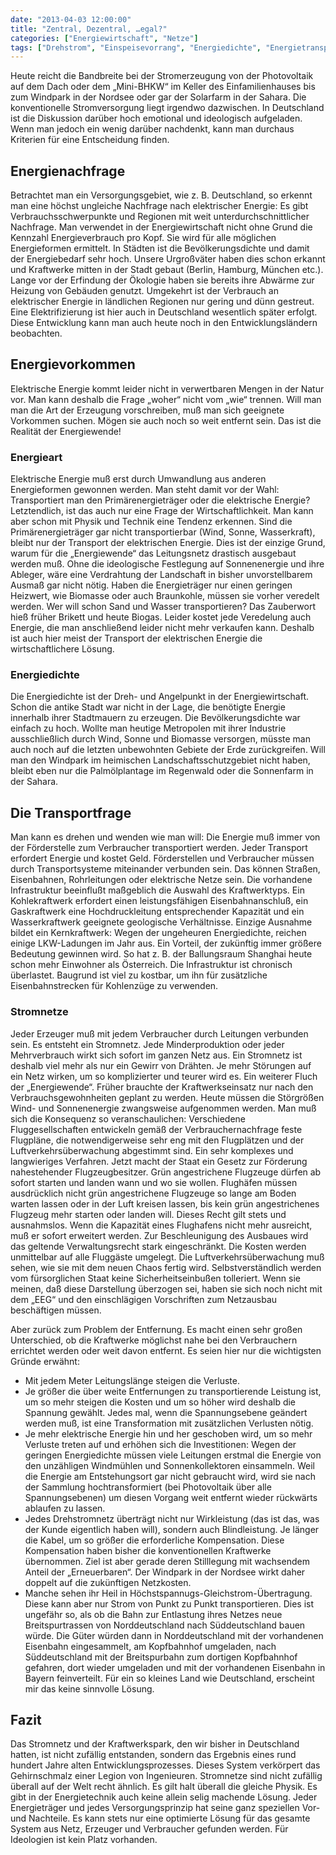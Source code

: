 ```yaml
---
date: "2013-04-03 12:00:00"
title: "Zentral, Dezentral, …egal?"
categories: ["Energiewirtschaft", "Netze"]
tags: ["Drehstrom", "Einspeisevorrang", "Energiedichte", "Energietransport", "Energiewende", "Gleichstrom", "Netzausbau", "Primaerenergie", "Stromversorgung", "Versorgungsgebiet"]
---
```


Heute reicht die Bandbreite bei der Stromerzeugung von der Photovoltaik auf dem Dach oder dem „Mini-BHKW“ im Keller des Einfamilienhauses bis zum Windpark in der Nordsee oder gar der Solarfarm in der Sahara. Die konventionelle Stromversorgung liegt irgendwo dazwischen. In Deutschland ist die Diskussion darüber hoch emotional und ideologisch aufgeladen. Wenn man jedoch ein wenig darüber nachdenkt, kann man durchaus Kriterien für eine Entscheidung finden.


## Energienachfrage

Betrachtet man ein Versorgungsgebiet, wie z. B. Deutschland, so erkennt man eine höchst ungleiche Nachfrage nach elektrischer Energie: Es gibt Verbrauchsschwerpunkte und Regionen mit weit unterdurchschnittlicher Nachfrage. Man verwendet in der Energiewirtschaft nicht ohne Grund die Kennzahl Energieverbrauch pro Kopf. Sie wird für alle möglichen Energieformen ermittelt. In Städten ist die Bevölkerungsdichte und damit der Energiebedarf sehr hoch. Unsere Urgroßväter haben dies schon erkannt und Kraftwerke mitten in der Stadt gebaut (Berlin, Hamburg, München etc.). Lange vor der Erfindung der Ökologie haben sie bereits ihre Abwärme zur Heizung von Gebäuden genutzt. Umgekehrt ist der Verbrauch an elektrischer Energie in ländlichen Regionen nur gering und dünn gestreut. Eine Elektrifizierung ist hier auch in Deutschland wesentlich später erfolgt. Diese Entwicklung kann man auch heute noch in den Entwicklungsländern beobachten.


## Energievorkommen

Elektrische Energie kommt leider nicht in verwertbaren Mengen in der Natur vor. Man kann deshalb die Frage „woher“ nicht vom „wie“ trennen. Will man man die Art der Erzeugung vorschreiben, muß man sich geeignete Vorkommen suchen. Mögen sie auch noch so weit entfernt sein. Das ist die Realität der Energiewende!


### Energieart

Elektrische Energie muß erst durch Umwandlung aus anderen Energieformen gewonnen werden. Man steht damit vor der Wahl: Transportiert man den Primärenergieträger oder die elektrische Energie? Letztendlich, ist das auch nur eine Frage der Wirtschaftlichkeit. Man kann aber schon mit Physik und Technik eine Tendenz erkennen. Sind die Primärenergieträger gar nicht transportierbar (Wind, Sonne, Wasserkraft), bleibt nur der Transport der elektrischen Energie. Dies ist der einzige Grund, warum für die „Energiewende“ das Leitungsnetz drastisch ausgebaut werden muß. Ohne die ideologische Festlegung auf Sonnenenergie und ihre Ableger, wäre eine Verdrahtung der Landschaft in bisher unvorstellbarem Ausmaß gar nicht nötig. Haben die Energieträger nur einen geringen Heizwert, wie Biomasse oder auch Braunkohle, müssen sie vorher veredelt werden. Wer will schon Sand und Wasser transportieren? Das Zauberwort hieß früher Brikett und heute Biogas. Leider kostet jede Veredelung auch Energie, die man anschließend leider nicht mehr verkaufen kann. Deshalb ist auch hier meist der Transport der elektrischen Energie die wirtschaftlichere Lösung.


### Energiedichte

Die Energiedichte ist der Dreh- und Angelpunkt in der Energiewirtschaft. Schon die antike Stadt war nicht in der Lage, die benötigte Energie innerhalb ihrer Stadtmauern zu erzeugen. Die Bevölkerungsdichte war einfach zu hoch. Wollte man heutige Metropolen mit ihrer Industrie ausschließlich durch Wind, Sonne und Biomasse versorgen, müsste man auch noch auf die letzten unbewohnten Gebiete der Erde zurückgreifen. Will man den Windpark im heimischen Landschaftsschutzgebiet nicht haben, bleibt eben nur die Palmölplantage im Regenwald oder die Sonnenfarm in der Sahara.


## Die Transportfrage

Man kann es drehen und wenden wie man will: Die Energie muß immer von der Förderstelle zum Verbraucher transportiert werden. Jeder Transport erfordert Energie und kostet Geld. Förderstellen und Verbraucher müssen durch Transportsysteme miteinander verbunden sein. Das können Straßen, Eisenbahnen, Rohrleitungen oder elektrische Netze sein. Die vorhandene Infrastruktur beeinflußt maßgeblich die Auswahl des Kraftwerktyps. Ein Kohlekraftwerk erfordert einen leistungsfähigen Eisenbahnanschluß, ein Gaskraftwerk eine Hochdruckleitung entsprechender Kapazität und ein Wasserkraftwerk geeignete geologische Verhältnisse. Einzige Ausnahme bildet ein Kernkraftwerk: Wegen der ungeheuren Energiedichte, reichen einige LKW-Ladungen im Jahr aus. Ein Vorteil, der zukünftig immer größere Bedeutung gewinnen wird. So hat z. B. der Ballungsraum Shanghai heute schon mehr Einwohner als Österreich. Die Infrastruktur ist chronisch überlastet. Baugrund ist viel zu kostbar, um ihn für zusätzliche Eisenbahnstrecken für Kohlenzüge zu verwenden.


### Stromnetze

Jeder Erzeuger muß mit jedem Verbraucher durch Leitungen verbunden sein. Es entsteht ein Stromnetz. Jede Minderproduktion oder jeder Mehrverbrauch wirkt sich sofort im ganzen Netz aus. Ein Stromnetz ist deshalb viel mehr als nur ein Gewirr von Drähten. Je mehr Störungen auf ein Netz wirken, um so komplizierter und teurer wird es. Ein weiterer Fluch der „Energiewende“. Früher brauchte der Kraftwerkseinsatz nur nach den Verbrauchsgewohnheiten geplant zu werden. Heute müssen die Störgrößen Wind- und Sonnenenergie zwangsweise aufgenommen werden. Man muß sich die Konsequenz so veranschaulichen: Verschiedene Fluggesellschaften entwickeln gemäß der Verbrauchernachfrage feste Flugpläne, die notwendigerweise sehr eng mit den Flugplätzen und der Luftverkehrsüberwachung abgestimmt sind. Ein sehr komplexes und langwieriges Verfahren. Jetzt macht der Staat ein Gesetz zur Förderung nahestehender Flugzeugbesitzer. Grün angestrichene Flugzeuge dürfen ab sofort starten und landen wann und wo sie wollen. Flughäfen müssen ausdrücklich nicht grün angestrichene Flugzeuge so lange am Boden warten lassen oder in der Luft kreisen lassen, bis kein grün angestrichenes Flugzeug mehr starten oder landen will. Dieses Recht gilt stets und ausnahmslos. Wenn die Kapazität eines Flughafens nicht mehr ausreicht, muß er sofort erweitert werden. Zur Beschleunigung des Ausbaues wird das geltende Verwaltungsrecht stark eingeschränkt. Die Kosten werden unmittelbar auf alle Fluggäste umgelegt. Die Luftverkehrsüberwachung muß sehen, wie sie mit dem neuen Chaos fertig wird. Selbstverständlich werden vom fürsorglichen Staat keine Sicherheitseinbußen tolleriert. Wenn sie meinen, daß diese Darstellung überzogen sei, haben sie sich noch nicht mit dem „EEG“ und den einschlägigen Vorschriften zum Netzausbau beschäftigen müssen.

Aber zurück zum Problem der Entfernung. Es macht einen sehr großen Unterschied, ob die Kraftwerke möglichst nahe bei den Verbrauchern errichtet werden oder weit davon entfernt. Es seien hier nur die wichtigsten Gründe erwähnt:


* Mit jedem Meter Leitungslänge steigen die Verluste.
* Je größer die über weite Entfernungen zu transportierende Leistung ist, um so mehr steigen die Kosten und um so höher wird deshalb die Spannung gewählt. Jedes mal, wenn die Spannungsebene geändert werden muß, ist eine Transformation mit zusätzlichen Verlusten nötig.
* Je mehr elektrische Energie hin und her geschoben wird, um so mehr Verluste treten auf und erhöhen sich die Investitionen: Wegen der geringen Energiedichte müssen viele Leitungen erstmal die Energie von den unzähligen Windmühlen und Sonnenkollektoren einsammeln. Weil die Energie am Entstehungsort gar nicht gebraucht wird, wird sie nach der Sammlung hochtransformiert (bei Photovoltaik über alle Spannungsebenen) um diesen Vorgang weit entfernt wieder rückwärts ablaufen zu lassen.
* Jedes Drehstromnetz überträgt nicht nur Wirkleistung (das ist das, was der Kunde eigentlich haben will), sondern auch Blindleistung. Je länger die Kabel, um so größer die erforderliche Kompensation. Diese Kompensation haben bisher die konventionellen Kraftwerke übernommen. Ziel ist aber gerade deren Stilllegung mit wachsendem Anteil der „Erneuerbaren“. Der Windpark in der Nordsee wirkt daher doppelt auf die zukünftigen Netzkosten.
* Manche sehen ihr Heil in Höchstspannugs-Gleichstrom-Übertragung. Diese kann aber nur Strom von Punkt zu Punkt transportieren. Dies ist ungefähr so, als ob die Bahn zur Entlastung ihres Netzes neue Breitspurtrassen von Norddeutschland nach Süddeutschland bauen würde. Die Güter würden dann in Norddeutschland mit der vorhandenen Eisenbahn eingesammelt, am Kopfbahnhof umgeladen, nach Süddeutschland mit der Breitspurbahn zum dortigen Kopfbahnhof gefahren, dort wieder umgeladen und mit der vorhandenen Eisenbahn in Bayern feinverteilt. Für ein so kleines Land wie Deutschland, erscheint mir das keine sinnvolle Lösung.


## Fazit

Das Stromnetz und der Kraftwerkspark, den wir bisher in Deutschland hatten, ist nicht zufällig entstanden, sondern das Ergebnis eines rund hundert Jahre alten Entwicklungsprozesses. Dieses System verkörpert das Gehirnschmalz einer Legion von Ingenieuren. Stromnetze sind nicht zufällig überall auf der Welt recht ähnlich. Es gilt halt überall die gleiche Physik. Es gibt in der Energietechnik auch keine allein selig machende Lösung. Jeder Energieträger und jedes Versorgungsprinzip hat seine ganz speziellen Vor- und Nachteile. Es kann stets nur eine optimierte Lösung für das gesamte System aus Netz, Erzeuger und Verbraucher gefunden werden. Für Ideologien ist kein Platz vorhanden.

